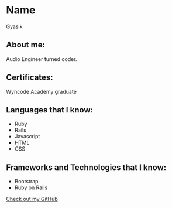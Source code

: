 # Name
Gyasik

## About me:
Audio Engineer turned coder.

## Certificates:
Wyncode Academy graduate

## Languages that I know:

- Ruby
- Rails
- Javascript
- HTML
- CSS

## Frameworks and Technologies that I know:

- Bootstrap
- Ruby on Rails


[Check out my GitHub](https://github.com/gyasikn)
